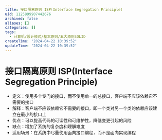 ```yaml
---
title: 接口隔离原则 ISP(Interface Segregation Principle)
uid: 1125899907442676
archived: false
aliases: []
categories: []
tags:
  - 计算机/设计模式/基本原则/五大原则SOLID
createTime: '2024-04-22 10:39:52'
updateTime: '2024-04-22 10:39:52'
---
```


# 接口隔离原则 ISP(Interface Segregation Principle)

- 定义：使用多个专门的接口，而不使用单一的总接口，客户端不应该依赖它不需要的接口
- 解释：客户端不应该依赖它不需要的接口，即一个类对另一个类的依赖应该建立在最小的接口上
- 优点：可以提高代码的可读性和可维护性，降低变更引起的风险
- 缺点：增加了系统的复杂度和理解难度
- 适用场景：在系统中尽量使用面向接口编程，而不是面向实现编程
